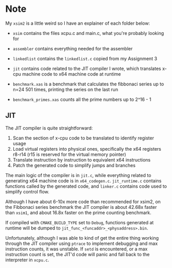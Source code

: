 # Note

My `xsim2` is a little weird so I have an explainer of each folder below:

- `xsim` contains the files xcpu.c and main.c, what you're probably looking for
- `assembler` contains everything needed for the assembler
- `linkedlist` contains the `linkedlist.c` copied from my Assignment 3
- `jit` contains code related to the JIT compiler I wrote, which translates x-cpu machine code to x64 machine code at runtime

- `benchmark.xas` is a benchmark that calculates the fibbonaci series up to n=24 501 times, printing the series on the last run
- `benchmark_primes.xas` counts all the prime numbers up to 2^16 - 1

## JIT
The JIT compiler is quite straightforward:
1. Scan the section of x-cpu code to be translated to identify register usage
2. Load virtual registers into physical ones, specifically the x64 registers r8-r14 (r15 is reserved for the virtual memory pointer)
3. Translate instruction by instruction to equivalent x64 instructions
4. Patch the generated code to simplify jumps and branches

The main logic of the compiler is in `jit.c`, while everything related to generating x64 machine code is in `x64_codegen.c`. `jit_runtime.c` contains functions called by the generated code, and `linker.c` contains code used to simplify control flow.

Although I have about 6-10x more code than recommended for xsim2, on the Fibbonaci series benchmark the JIT compiler is about 42.68x faster than `xsim1`, and about 16.8x faster on the prime counting benchmark. 

If compiled with `CMAKE_BUILD_TYPE` set to `Debug`, functions generated at runtime will be dumped to `jit_func_<funcaddr>_<physaddress>.bin`.

Unfortunately, although I was able to kind of get the entire thing working through the JIT compiler using `ptrace` to implement debugging and max instruction counts, it was unstable. If `setd` is encountered, or a max instruction count is set, the JIT'd code will panic and fall back to the interpreter in `xcpu.c`.
